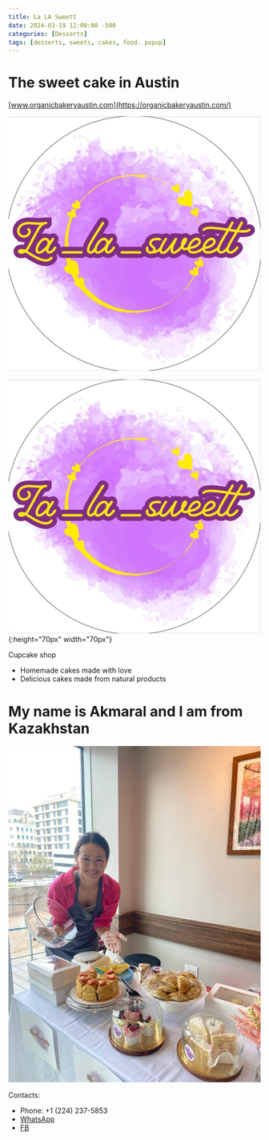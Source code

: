 ```yaml
---
title: La LA Sweett
date: 2024-03-19 12:00:00 -500
categories: [Desserts]
tags: [desserts, sweets, cakes, food. popup]
---
```


# The sweet cake in Austin

[www.organicbakeryaustin.com](https://organicbakeryaustin.com/)

![avatar](/images/lalasweett.jpg)

![Load](/images/lalasweett.jpg){:height="70px" width="70px"}


Cupcake shop
* Homemade cakes made with love
* Delicious cakes made from natural products


# My name is Akmaral and I am from Kazakhstan

![img-description](/images/lalaswett1.jpg)


Contacts:
* Phone: +1 (224) 237-5853
* [WhatsApp](https://api.whatsapp.com/send?phone=12242375853)
* [FB](https://www.instagram.com/la_la_sweett/)